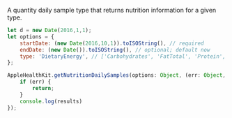 A quantity daily sample type that returns nutrition information for a given type.

```javascript
let d = new Date(2016,1,1);
let options = {
    startDate: (new Date(2016,10,1)).toISOString(), // required
    endDate: (new Date()).toISOString(), // optional; default now
    type: 'DietaryEnergy', // ['Carbohydrates', 'FatTotal', 'Protein', ...] (see RCTAppleHealthKit+Methods_Dietary.m for full list)
};
```

```javascript
AppleHealthKit.getNutritionDailySamples(options: Object, (err: Object, results: Object) => {
    if (err) {
        return;
    }
    console.log(results)
});
```